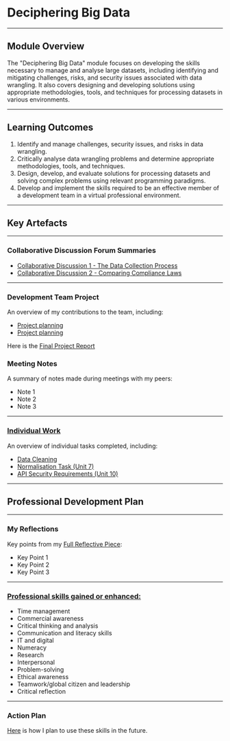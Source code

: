# Deciphering Big Data

---

## Module Overview

The "Deciphering Big Data" module focuses on developing the skills necessary to manage and analyse large datasets, including identifying and mitigating challenges, risks, and security issues associated with data wrangling. It also covers designing and developing solutions using appropriate methodologies, tools, and techniques for processing datasets in various environments.

---

## Learning Outcomes

1. Identify and manage challenges, security issues, and risks in data wrangling.
2. Critically analyse data wrangling problems and determine appropriate methodologies, tools, and techniques.
3. Design, develop, and evaluate solutions for processing datasets and solving complex problems using relevant programming paradigms.
4. Develop and implement the skills required to be an effective member of a development team in a virtual professional environment.

---

## Key Artefacts

---

### Collaborative Discussion Forum Summaries

- [Collaborative Discussion 1 - The Data Collection Process](./Collaborative_Discussions/Collaborative_Discussion_1)
- [Collaborative Discussion 2 - Comparing Compliance Laws](./Collaborative_Discussions/Collaborative_Discussion_2)

---

### Development Team Project

An overview of my contributions to the team, including:

- [Project planning]()
- [Project planning]()

Here is the [Final Project Report](./Collaborative_Discussions/Collaborative_Discussion_2)

### Meeting Notes

A summary of notes made during meetings with my peers:

- Note 1
- Note 2
- Note 3

---

### [Individual Work](./Individual_Tasks/README.md)

An overview of individual tasks completed, including:

- [Data Cleaning](./Individual_Tasks/data_cleaning_unit4.md)
- [Normalisation Task (Unit 7)](./Individual_Tasks/normalisation_task_unit7.md)
- [API Security Requirements (Unit 10)](./Individual_Tasks/api_security_requirements_unit10.md)

---

## Professional Development Plan

---

### My Reflections

Key points from my [Full Reflective Piece](./Individual_Tasks/README.md):

- Key Point 1
- Key Point 2
- Key Point 3

---

### [Professional skills gained or enhanced:](./Professional_Development/professional_development_plan.md)

- Time management
- Commercial awareness
- Critical thinking and analysis
- Communication and literacy skills
- IT and digital
- Numeracy
- Research
- Interpersonal
- Problem-solving
- Ethical awareness
- Teamwork/global citizen and leadership
- Critical reflection

---

### Action Plan

[Here](./Professional_Development/professional_development_plan.md) is how I plan to use these skills in the future.
